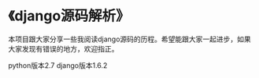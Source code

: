 <h1>《django源码解析》</h1>

本项目跟大家分享一些我阅读django源码的历程。希望能跟大家一起进步，如果大家发现有错误的地方，欢迎指正。

python版本2.7
django版本1.6.2

